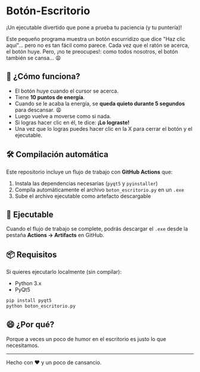 # Botón-Escritorio

¡Un ejecutable divertido que pone a prueba tu paciencia (y tu puntería)!

Este pequeño programa muestra un botón escurridizo que dice "Haz clic aquí"... pero no es tan fácil como parece. Cada vez que el ratón se acerca, el botón huye. Pero, ¡no te preocupes!: como todos nosotros, el botón también se cansa... 😩

## 🧠 ¿Cómo funciona?

- El botón huye cuando el cursor se acerca.
- Tiene **10 puntos de energía**.
- Cuando se le acaba la energía, se **queda quieto durante 5 segundos** para descansar. 😩
- Luego vuelve a moverse como si nada.
- Si logras hacer clic en él, te dice: **¡Lo lograste!**
- Una vez que lo logras puedes hacer clic en la X para cerrar el botón y el ejecutable.

## 🛠️ Compilación automática

Este repositorio incluye un flujo de trabajo con **GitHub Actions** que:

1. Instala las dependencias necesarias (`pyqt5` y `pyinstaller`)
2. Compila automáticamente el archivo `boton_escritorio.py` en un `.exe`
3. Sube el archivo ejecutable como artefacto descargable

## 🚀 Ejecutable

Cuando el flujo de trabajo se complete, podrás descargar el `.exe` desde la pestaña **Actions → Artifacts** en GitHub.

## 📦 Requisitos

Si quieres ejecutarlo localmente (sin compilar):

- Python 3.x
- PyQt5

```bash
pip install pyqt5
python boton_escritorio.py
```

## 😄 ¿Por qué?

Porque a veces un poco de humor en el escritorio es justo lo que necesitamos.

---

Hecho con ❤️ y un poco de cansancio.

